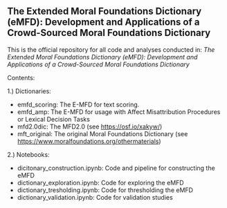 ## The Extended Moral Foundations Dictionary (eMFD): Development and Applications of a Crowd-Sourced Moral Foundations Dictionary

This is the official repository for all code and analyses conducted in: _The Extended Moral Foundations Dictionary (eMFD): Development and Applications of a Crowd-Sourced Moral Foundations Dictionary_

Contents:

1.) Dictionaries:
- emfd_scoring: The E-MFD for text scoring. 
- emfd_amp: The E-MFD for usage with Affect Misattribution Procedures or Lexical Decision Tasks
- mfd2.0dic: The MFD2.0 (see https://osf.io/xakyw/)
- mft_original: The original Moral Foundations Dictionary (see https://www.moralfoundations.org/othermaterials)


2.) Notebooks:

- dicitonary_construction.ipynb: Code and pipeline for constructing the eMFD
- dictionary_exploration.ipynb: Code for exploring the eMFD
- dictionary_tresholding.ipynb: Code for thresholding the eMFD
- dictionary_validation.ipynb: Code for validation studies